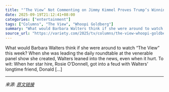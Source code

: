 ```yaml
---
title: "‘The View’ Not Commenting on Jimmy Kimmel Proves Trump’s Winning His War on the Press"
date: 2025-09-19T21:12:41+08:00
categories: ["entertainment"]
tags: ["Columns", "The View", "Whoopi Goldberg"]
summary: "What would Barbara Walters think if she were around to watch “The View” this week? When she was leading the daily roundtable at the venerable panel show she created, Walters leaned into the news, even"
source_url: "https://variety.com/2025/tv/columns/the-view-whoopi-goldberg-jimmy-kimmel-1236524681/"
---
```


What would Barbara Walters think if she were around to watch “The View” this week? When she was leading the daily roundtable at the venerable panel show she created, Walters leaned into the news, even when it hurt. To wit: When her star hire, Rosie O’Donnell, got into a feud with Walters’ longtime friend, Donald [&#8230;]

---

*来源: [原文链接](https://variety.com/2025/tv/columns/the-view-whoopi-goldberg-jimmy-kimmel-1236524681/)*
